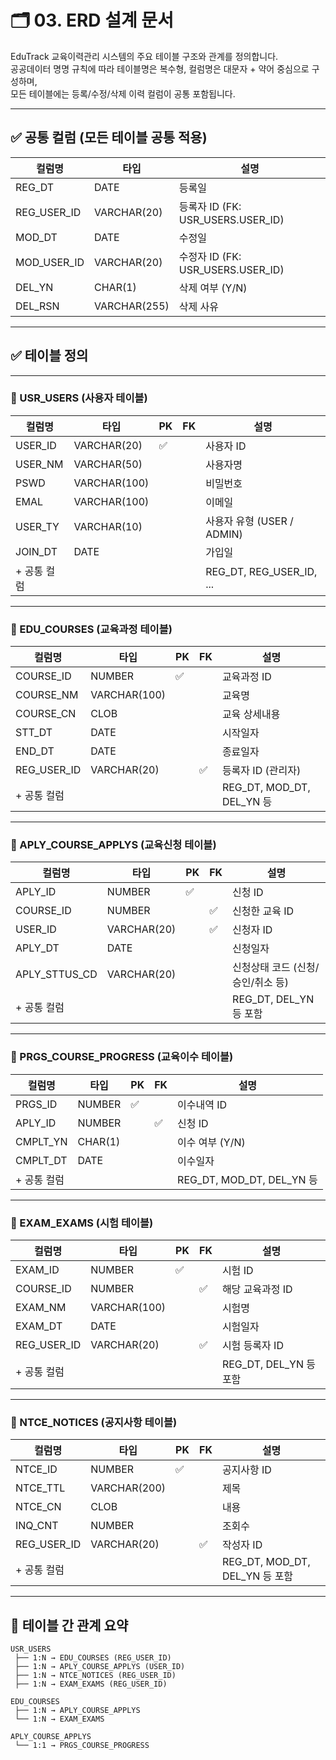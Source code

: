# 🗂️ 03. ERD 설계 문서 

EduTrack 교육이력관리 시스템의 주요 테이블 구조와 관계를 정의합니다.  
공공데이터 명명 규칙에 따라 테이블명은 복수형, 컬럼명은 대문자 + 약어 중심으로 구성하며,  
모든 테이블에는 등록/수정/삭제 이력 컬럼이 공통 포함됩니다.

---

## ✅ 공통 컬럼 (모든 테이블 공통 적용)

| 컬럼명 | 타입 | 설명 |
|--------|------|------|
| REG_DT | DATE | 등록일 |
| REG_USER_ID | VARCHAR(20) | 등록자 ID (FK: USR_USERS.USER_ID) |
| MOD_DT | DATE | 수정일 |
| MOD_USER_ID | VARCHAR(20) | 수정자 ID (FK: USR_USERS.USER_ID) |
| DEL_YN | CHAR(1) | 삭제 여부 (Y/N) |
| DEL_RSN | VARCHAR(255) | 삭제 사유 |

---

## ✅ 테이블 정의

---

### 📘 USR_USERS (사용자 테이블)

| 컬럼명 | 타입 | PK | FK | 설명 |
|--------|------|----|----|------|
| USER_ID | VARCHAR(20) | ✅ |  | 사용자 ID |
| USER_NM | VARCHAR(50) |  |  | 사용자명 |
| PSWD | VARCHAR(100) |  |  | 비밀번호 |
| EMAL | VARCHAR(100) |  |  | 이메일 |
| USER_TY | VARCHAR(10) |  |  | 사용자 유형 (USER / ADMIN) |
| JOIN_DT | DATE |  |  | 가입일 |
| + 공통 컬럼 |  |  |  | REG_DT, REG_USER_ID, ... |

---

### 📘 EDU_COURSES (교육과정 테이블)

| 컬럼명 | 타입 | PK | FK | 설명 |
|--------|------|----|----|------|
| COURSE_ID | NUMBER | ✅ |  | 교육과정 ID |
| COURSE_NM | VARCHAR(100) |  |  | 교육명 |
| COURSE_CN | CLOB |  |  | 교육 상세내용 |
| STT_DT | DATE |  |  | 시작일자 |
| END_DT | DATE |  |  | 종료일자 |
| REG_USER_ID | VARCHAR(20) |  | ✅ | 등록자 ID (관리자) |
| + 공통 컬럼 |  |  |  | REG_DT, MOD_DT, DEL_YN 등 |

---

### 📘 APLY_COURSE_APPLYS (교육신청 테이블)

| 컬럼명 | 타입 | PK | FK | 설명 |
|--------|------|----|----|------|
| APLY_ID | NUMBER | ✅ |  | 신청 ID |
| COURSE_ID | NUMBER |  | ✅ | 신청한 교육 ID |
| USER_ID | VARCHAR(20) |  | ✅ | 신청자 ID |
| APLY_DT | DATE |  |  | 신청일자 |
| APLY_STTUS_CD | VARCHAR(20) |  |  | 신청상태 코드 (신청/승인/취소 등) |
| + 공통 컬럼 |  |  |  | REG_DT, DEL_YN 등 포함 |

---

### 📘 PRGS_COURSE_PROGRESS (교육이수 테이블)

| 컬럼명 | 타입 | PK | FK | 설명 |
|--------|------|----|----|------|
| PRGS_ID | NUMBER | ✅ |  | 이수내역 ID |
| APLY_ID | NUMBER |  | ✅ | 신청 ID |
| CMPLT_YN | CHAR(1) |  |  | 이수 여부 (Y/N) |
| CMPLT_DT | DATE |  |  | 이수일자 |
| + 공통 컬럼 |  |  |  | REG_DT, MOD_DT, DEL_YN 등 |

---

### 📘 EXAM_EXAMS (시험 테이블)

| 컬럼명 | 타입 | PK | FK | 설명 |
|--------|------|----|----|------|
| EXAM_ID | NUMBER | ✅ |  | 시험 ID |
| COURSE_ID | NUMBER |  | ✅ | 해당 교육과정 ID |
| EXAM_NM | VARCHAR(100) |  |  | 시험명 |
| EXAM_DT | DATE |  |  | 시험일자 |
| REG_USER_ID | VARCHAR(20) |  | ✅ | 시험 등록자 ID |
| + 공통 컬럼 |  |  |  | REG_DT, DEL_YN 등 포함 |

---

### 📘 NTCE_NOTICES (공지사항 테이블)

| 컬럼명 | 타입 | PK | FK | 설명 |
|--------|------|----|----|------|
| NTCE_ID | NUMBER | ✅ |  | 공지사항 ID |
| NTCE_TTL | VARCHAR(200) |  |  | 제목 |
| NTCE_CN | CLOB |  |  | 내용 |
| INQ_CNT | NUMBER |  |  | 조회수 |
| REG_USER_ID | VARCHAR(20) |  | ✅ | 작성자 ID |
| + 공통 컬럼 |  |  |  | REG_DT, MOD_DT, DEL_YN 등 포함 |

---

## 🔗 테이블 간 관계 요약

```text
USR_USERS
 ├── 1:N → EDU_COURSES (REG_USER_ID)
 ├── 1:N → APLY_COURSE_APPLYS (USER_ID)
 ├── 1:N → NTCE_NOTICES (REG_USER_ID)
 ├── 1:N → EXAM_EXAMS (REG_USER_ID)

EDU_COURSES
 ├── 1:N → APLY_COURSE_APPLYS
 └── 1:N → EXAM_EXAMS

APLY_COURSE_APPLYS
 └── 1:1 → PRGS_COURSE_PROGRESS
